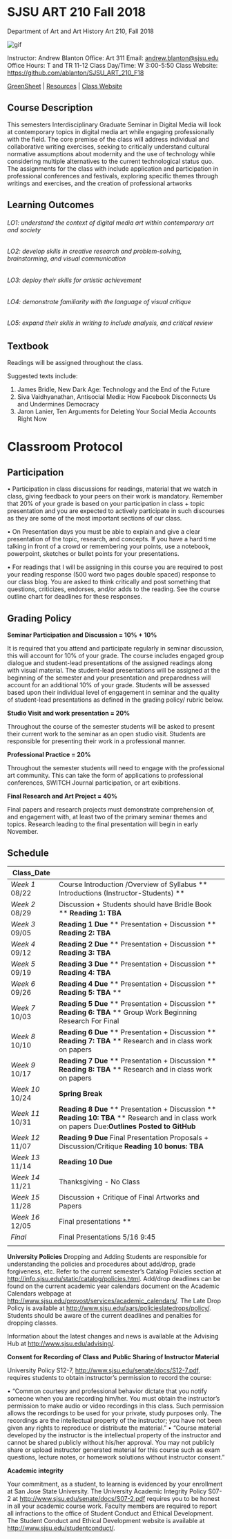 **SJSU ART 210 Fall 2018**
======================
Department of Art and Art History
Art 210, Fall 2018

![gif](http://i.imgur.com/zdzDxsA.gif)

Instructor: Andrew Blanton
Office: Art 311
Email: andrew.blanton@sjsu.edu
Office Hours: T and TR 11-12
Class Day/Time: W 3:00-5:50
Class Website: https://github.com/ablanton/SJSU_ART_210_F18

[GreenSheet](https://github.com/ablanton/SJSU_ART_210_F18/blob/master/GREENSHEET.md)
| [Resources](https://github.com/ablanton/SJSU_ART_210_F18/blob/master/RESOURCES.md)
| [Class Website](https://github.com/ablanton/SJSU_ART_210_F18)

Course Description
------------------
This semesters Interdisciplinary Graduate Seminar in Digital Media will look at contemporary topics in digital media art while engaging professionally with the field. The core premise of the class will address individual and collaborative writing exercises, seeking to critically understand cultural normative assumptions about modernity and the use of technology while considering multiple alternatives to the current technological status quo. The assignments for the class with include application and participation in professional conferences and festivals, exploring specific themes through writings and exercises, and the creation of professional artworks

Learning Outcomes
-----------------

###### LO1: understand the context of digital media art within contemporary art and society
###### LO2: develop skills in creative research and problem-solving, brainstorming, and visual communication 
###### LO3: deploy their skills for artistic achievement
###### LO4: demonstrate familiarity with the language of visual critique
###### LO5: expand their skills in writing to include analysis, and critical review

Textbook
--------

Readings will be assigned throughout the class.

Suggested texts include:

1. James Bridle, New Dark Age: Technology and the End of the Future
2. Siva Vaidhyanathan, Antisocial Media: How Facebook Disconnects Us and Undermines Democracy
3. Jaron Lanier, Ten Arguments for Deleting Your Social Media Accounts Right Now

Classroom Protocol
==================

Participation
-------------

•	Participation in class discussions for readings, material that we watch in class, giving feedback to your peers on their work is mandatory. Remember that 20% of your grade is based on your participation in class + topic presentation and you are expected to actively participate in such discourses as they are some of the most important sections of our class.

•	On Presentation days you must be able to explain and give a clear presentation of the topic, research, and concepts. If you have a hard time talking in front of a crowd or remembering your points, use a notebook, powerpoint, sketches or bullet points for your presentations.

•	For readings that I will be assigning in this course you are required to post your reading response (500 word two pages double spaced) response to our class blog. You are asked to think critically and post something that questions, criticizes, endorses, and/or adds to the reading. See the course outline chart for deadlines for these responses.

Grading Policy
--------------

**Seminar Participation and Discussion = 10% + 10%**

It is required that you attend and participate regularly in seminar discussion, this will account for 10% of your grade. The course includes engaged group dialogue and student-lead presentations of the assigned readings along with visual material. The student-lead presentations will be assigned at the beginning of the semester and your presentation and preparedness will account for an additional 10% of your grade. Students will be assessed based upon their individual level of engagement in seminar and the quality of student-lead presentations as defined in the grading policy/ rubric below. 

**Studio Visit and work presentation = 20%**

Throughout the course of the semester students will be asked to present their current work to the seminar as an open studio visit. Students are responsible for presenting their work in a professional manner.

**Professional Practice = 20%**

Throughout the semester students will need to engage with the professional art community. This can take the form of applications to professional conferences, SWITCH Journal participation, or art exibitions.

**Final Research and Art Project = 40%** 

Final papers and research projects must demonstrate comprehension of, and engagement with, at least two of the primary seminar themes and topics. Research leading to the final presentation will begin in early November.


Schedule
--------

| Class_Date          |                                                                                                                                                                        |
| ------------------- |----------------------------------------------------------------------------------------------------------------------------------------------------------------------|
| *Week 1* 08/22      | Course Introduction /Overview of Syllabus ** Introductions (Instructor-Students) ** |
| *Week 2* 08/29      | Discussion + Students should have Bridle Book ** **Reading 1: TBA** |
| *Week 3* 09/05      | **Reading 1 Due** ** Presentation + Discussion ** **Reading 2: TBA** |
| *Week 4* 09/12      | **Reading 2 Due** ** Presentation + Discussion ** **Reading 3: TBA** |
| *Week 5* 09/19      | **Reading 3 Due** ** Presentation + Discussion ** **Reading 4: TBA** |
| *Week 6* 09/26      | **Reading 4 Due** ** Presentation + Discussion ** **Reading 5: TBA** ** |
| *Week 7* 10/03      | **Reading 5 Due** ** Presentation + Discussion ** **Reading 6: TBA** ** Group Work Beginning Research For Final |
| *Week 8* 10/10      | **Reading 6 Due** ** Presentation + Discussion ** **Reading 7: TBA** ** Research and in class work on papers |
| *Week 9* 10/17      | **Reading 7 Due** ** Presentation + Discussion ** **Reading 8: TBA** ** Research and in class work on papers |
| *Week 10* 10/24     | **Spring Break** |
| *Week 11* 10/31     | **Reading 8 Due** ** Presentation + Discussion ** **Reading 10: TBA** ** Research and in class work on papers Due:**Outlines Posted to GitHub** |
| *Week 12* 11/07     | **Reading 9 Due** Final Presentation Proposals + Discussion/Critique **Reading 10 bonus: TBA** |
| *Week 13* 11/14     | **Reading 10 Due** |
| *Week 14* 11/21     | Thanksgiving - No Class |
| *Week 15* 11/28     | Discussion + Critique of Final Artworks and Papers |
| *Week 16* 12/05     | Final presentations ** |
| *Final*             | Final Presentations 5/16 9:45  |
|                  |  |

**University Policies**
Dropping and Adding
Students are responsible for understanding the policies and procedures about add/drop, grade forgiveness, etc.  Refer to the current semester’s Catalog Policies section at http://info.sjsu.edu/static/catalog/policies.html.  Add/drop deadlines can be found on the current academic year calendars document on the Academic Calendars webpage at http://www.sjsu.edu/provost/services/academic_calendars/.  The Late Drop Policy is available at http://www.sjsu.edu/aars/policieslatedrops/policy/. Students should be aware of the current deadlines and penalties for dropping classes. 

Information about the latest changes and news is available at the Advising Hub at http://www.sjsu.edu/advising/.

**Consent for Recording of Class and Public Sharing of Instructor Material**

University Policy S12-7, http://www.sjsu.edu/senate/docs/S12-7.pdf, requires students to obtain instructor’s permission to record the course:

•	“Common courtesy and professional behavior dictate that you notify someone when you are recording him/her. You must obtain the instructor’s permission to make audio or video recordings in this class. Such permission allows the recordings to be used for your private, study purposes only. The recordings are the intellectual property of the instructor; you have not been given any rights to reproduce or distribute the material.” 
•	“Course material developed by the instructor is the intellectual property of the instructor and cannot be shared publicly without his/her approval. You may not publicly share or upload instructor generated material for this course such as exam questions, lecture notes, or homework solutions without instructor consent.”

**Academic integrity**

Your commitment, as a student, to learning is evidenced by your enrollment at San Jose State University.  The University Academic Integrity Policy S07-2 at http://www.sjsu.edu/senate/docs/S07-2.pdf requires you to be honest in all your academic course work. Faculty members are required to report all infractions to the office of Student Conduct and Ethical Development. The Student Conduct and Ethical Development website is available at http://www.sjsu.edu/studentconduct/. 


